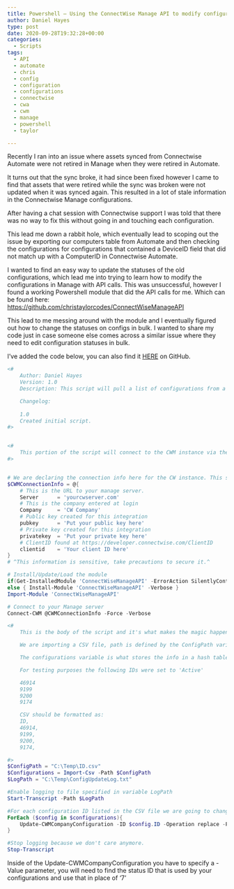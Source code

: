 ```yaml
---
title: Powershell – Using the ConnectWise Manage API to modify configuration statuses
author: Daniel Hayes
type: post
date: 2020-09-28T19:32:28+00:00
categories:
  - Scripts
tags:
  - API
  - automate
  - chris
  - config
  - configuration
  - configurations
  - connectwise
  - cwa
  - cwm
  - manage
  - powershell
  - taylor

---
```

 

Recently I ran into an issue where assets synced from Connectwise Automate were not retired in Manage when they were retired in Automate.  
  
It turns out that the sync broke, it had since been fixed however I came to find that assets that were retired while the sync was broken were not updated when it was synced again. This resulted in a lot of stale information in the Connectwise Manage configurations.  
  
After having a chat session with Connectwise support I was told that there was no way to fix this without going in and touching each configuration.  
  
This lead me down a rabbit hole, which eventually lead to scoping out the issue by exporting our computers table from Automate and then checking the configurations for configurations that contained a DeviceID field that did not match up with a ComputerID in Connectwise Automate.  
  
I wanted to find an easy way to update the statuses of the old configurations, which lead me into trying to learn how to modify the configurations in Manage with API calls. This was unsuccessful, however I found a working Powershell module that did the API calls for me. Which can be found here: <a href="https://github.com/christaylorcodes/ConnectWiseManageAPI" data-type="URL" data-id="https://github.com/christaylorcodes/ConnectWiseManageAPI">https://github.com/christaylorcodes/ConnectWiseManageAPI</a>  
  
This lead to me messing around with the module and I eventually figured out how to change the statuses on configs in bulk. I wanted to share my code just in case someone else comes across a similar issue where they need to edit configuration statuses in bulk.  
  
I&#8217;ve added the code below, you can also find it <a href="https://github.com/djhayes1994/Powershell/blob/master/ChangeBulkConfigsCWM.ps1" data-type="URL" data-id="https://github.com/djhayes1994/Powershell/blob/master/ChangeBulkConfigsCWM.ps1">HERE</a> on GitHub. 

```powershell
<#
    Author: Daniel Hayes
    Version: 1.0
    Description: This script will pull a list of configurations from a .csv file and will update the configuration status.

    Changelog:
    
    1.0
    Created initial script. 
#>


<#
    This portion of the script will connect to the CWM instance via the CWM REST API.
#>


# We are declaring the connection info here for the CW instance. This stores as a hash table and the Connect-CWM function uses it to connect. 
$CWMConnectionInfo = @{
    # This is the URL to your manage server.
    Server      = 'yourcwserver.com'
    # This is the company entered at login
    Company     = 'CW Company'
    # Public key created for this integration
    pubkey      = 'Put your public key here'
    # Private key created for this integration
    privatekey  = 'Put your private key here'
    # ClientID found at https://developer.connectwise.com/ClientID
    clientid    = 'Your client ID here'
}
# ^This information is sensitive, take precautions to secure it.^

# Install/Update/Load the module
if(Get-InstalledModule 'ConnectWiseManageAPI' -ErrorAction SilentlyContinue) { Update-Module 'ConnectWiseManageAPI' -Verbose }
else { Install-Module 'ConnectWiseManageAPI' -Verbose }
Import-Module 'ConnectWiseManageAPI'

# Connect to your Manage server
Connect-CWM @CWMConnectionInfo -Force -Verbose

<#
    This is the body of the script and it's what makes the magic happen.

    We are importing a CSV file, path is defined by the ConfigPath variable.

    The configurations variable is what stores the info in a hash table. 

    For testing purposes the following IDs were set to 'Active'

    46914
    9199
    9200
    9174

    CSV should be formatted as:
    ID,
    46914,
    9199,
    9200,
    9174,

#>
$ConfigPath = "C:\Temp\ID.csv" 
$Configurations = Import-Csv -Path $ConfigPath
$LogPath = "C:\Temp\ConfigUpdateLog.txt"

#Enable logging to file specified in variable LogPath
Start-Transcript -Path $LogPath

#For each configuration ID listed in the CSV file we are going to change the status to 'Automate Inactive'.
ForEach ($config in $configurations){
    Update-CWMCompanyConfiguration -ID $config.ID -Operation replace -Path status/id -Value 7
}

#Stop logging because we don't care anymore. 
Stop-Transcript
```

Inside of the Update-CWMCompanyConfiguration you have to specify a -Value parameter, you will need to find the status ID that is used by your configurations and use that in place of &#8216;7&#8217;